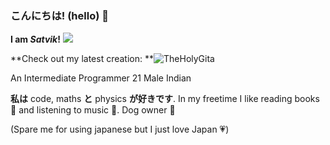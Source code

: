 ### こんにちは! (hello) 👋

**I am *Satvik*!**
![](https://komarev.com/ghpvc/?username=Risen57&style=for-the-badge&color=5f6f52)

**Check out my latest creation: **![TheHolyGita](https://theholygita.vercel.app)

An Intermediate Programmer
21 Male Indian

**私は** code, maths **と** physics **が好きです**. In my freetime I like reading books 📖 and listening to music 🎵. Dog owner 🐶

(Spare me for using japanese but I just love Japan 💗)
